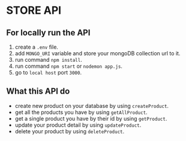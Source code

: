# STORE API

## For locally run the API
1. create a `.env` file.
2. add `MONGO_URI` variable and store your mongoDB collection url to it.
3. run command `npm install`.
4. run command `npm start` or `nodemon app.js`.
5. go to `local host` port `3000`.

## What this API do
- create new product on your database by using `createProduct`.
- get all the products you have by using `getAllProduct`.
- get a single product you have by their id by using `getProduct`.
- update your product detail by using `updateProduct`.
- delete your product by using `deleteProduct`.
